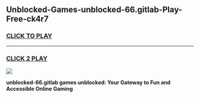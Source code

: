 
## Unblocked-Games-unblocked-66.gitlab-Play-Free-ck4r7
<h3>
<a href="https://premium76.site?title=unblocked-66.gitlab&ref=23A">CLICK TO PLAY</a></h3>
<hr>

<h3>
<a href="https://premium76.site?title=unblocked-66.gitlab&ref=23A">CLICK 2 PLAY</a>
  
</h3>

<a href="https://premium76.site?title=unblocked-66.gitlab&ref=23A"><img src="https://clearcache.store/games.png"></a>


**unblocked-66.gitlab games unblocked: Your Gateway to Fun and Accessible Online Gaming**
